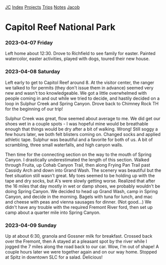 [JC](/index.html) [Index](/index.html) [Projects](/projects.html) [Trips](/trips.html) [Notes](/notes.html) [Jacob](/about.html)

# Capitol Reef National Park

### 2023-04-07 Friday

Left home about 12:30. Drove to Richfield to see family for easter. Painted watercolor, easter activities, played with dogs, toured their new house.

### 2023-04-08 Saturday

Left early to get to Capitol Reef around 8. At the visitor center, the ranger we talked to for permits (they don't issue them in advance) seemed very new and wasn't too knowledgeable. We got a little overwhelmed with people coming in and out while we tried to decide, and hastily decided on a loop in Sulphur Creek and Spring Canyon. Drove back to Chimney Rock TH for the beginning of our trip!

Sulphur Creek was great, flow seemed about average to me. We did get our shoes wet in a couple spots - I was hopeful mine would be breathable enough that things would be dry after a bit of walking. Wrong! Still soggy a few hours later, we both felt blisters coming on. Changed socks and applied athletic tape. Sulphur was beautiful and a favorite for both of us. A bit of scrambling, three small waterfalls, and high canyon walls.

Then time for the connecting section on the way to the mouth of Spring Canyon. I drastically underestimated the length of this section. Walked through Fruita, up Cohab Canyon Trail, then along Frying Pan Trail past Cassidy Arch and down into Grand Wash. The scenery was beautiful but the feet situation still wasn't great. My toes seemed to be holding up with the tape and dry socks, but A's were slowly getting worse. Realized that after the 16 miles that day mostly in wet or damp shoes, we probably wouldn't be doing Spring Canyon. We decided to head up Grand Wash, camp in Spring Canyon, and decide in the morning. Bagels with tuna for lunch, and mac and cheese with peas and vienna sausages for dinner. (Not good...) We didn't have any trouble with the required Fremont River ford, then set up camp about a quarter mile into Spring Canyon.

### 2023-04-09 Sunday

Up at about 6:30, granola and Gossner milk for breakfast. Crossed back over the Fremont, then A stayed at a pleasant spot by the river while I jogged the 7 miles along the road back to our car. Wow, I'm out of shape! A couple hours later we were together again and on our way home. Stopped at Spitz in downtown SLC for a salad. Delicious!
